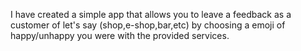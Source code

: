 I have created a simple app that allows you to leave a feedback as a customer of let's say (shop,e-shop,bar,etc) by choosing a emoji of happy/unhappy you were with the provided services. 
